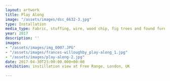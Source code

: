 ```yaml
---
layout: artwork
title: Play Along
image: "/assets/images/dsc_6632-3.jpg"
type: Installation
media_type: Fabric, stuffing, wire, wood chip, fig trees and found furniture
year: 2017
description: ''
images:
- "/assets/images/img_0007.JPG"
- "/assets/images/frances-willoughby_play-along_1.jpg"
- "/assets/images/play-along-2.jpg"
date: 2017-04-30T23:00:00.000+00:00
exhibition: instillation view at Free Range, London, UK

---
```

